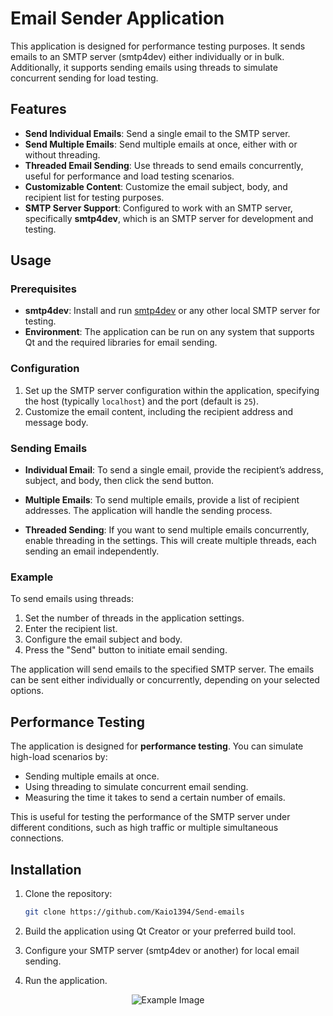 # Email Sender Application

This application is designed for performance testing purposes. It sends emails to an SMTP server (smtp4dev) either individually or in bulk. Additionally, it supports sending emails using threads to simulate concurrent sending for load testing.

## Features

- **Send Individual Emails**: Send a single email to the SMTP server.
- **Send Multiple Emails**: Send multiple emails at once, either with or without threading.
- **Threaded Email Sending**: Use threads to send emails concurrently, useful for performance and load testing scenarios.
- **Customizable Content**: Customize the email subject, body, and recipient list for testing purposes.
- **SMTP Server Support**: Configured to work with an SMTP server, specifically **smtp4dev**, which is an SMTP server for development and testing.

## Usage

### Prerequisites

- **smtp4dev**: Install and run [smtp4dev](https://github.com/rnwood/smtp4dev) or any other local SMTP server for testing.
- **Environment**: The application can be run on any system that supports Qt and the required libraries for email sending.

### Configuration

1. Set up the SMTP server configuration within the application, specifying the host (typically `localhost`) and the port (default is `25`).
2. Customize the email content, including the recipient address and message body.

### Sending Emails

- **Individual Email**: To send a single email, provide the recipient’s address, subject, and body, then click the send button.
  
- **Multiple Emails**: To send multiple emails, provide a list of recipient addresses. The application will handle the sending process.

- **Threaded Sending**: If you want to send multiple emails concurrently, enable threading in the settings. This will create multiple threads, each sending an email independently.

### Example

To send emails using threads:

1. Set the number of threads in the application settings.
2. Enter the recipient list.
3. Configure the email subject and body.
4. Press the "Send" button to initiate email sending.

The application will send emails to the specified SMTP server. The emails can be sent either individually or concurrently, depending on your selected options.

## Performance Testing

The application is designed for **performance testing**. You can simulate high-load scenarios by:

- Sending multiple emails at once.
- Using threading to simulate concurrent email sending.
- Measuring the time it takes to send a certain number of emails.

This is useful for testing the performance of the SMTP server under different conditions, such as high traffic or multiple simultaneous connections.

## Installation

1. Clone the repository:

   ```bash
   git clone https://github.com/Kaio1394/Send-emails

2. Build the application using Qt Creator or your preferred build tool.

3. Configure your SMTP server (smtp4dev or another) for local email sending.

4. Run the application.

<p align="center">
  <img src="https://github.com/user-attachments/assets/674f7e26-edd7-40c8-b34b-185ad2577003" alt="Example Image" />
</p>
